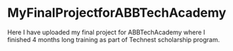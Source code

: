 # MyFinalProjectforABBTechAcademy
Here I have uploaded my final project for ABBTechAcademy where I finished 4 months long training as part of Technest scholarship program. 
